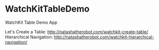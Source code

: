WatchKitTableDemo
=================

WatchKit Table Demo App

Let's Create a Table: http://natashatherobot.com/watchkit-create-table/
Hierarchical Navigation: http://natashatherobot.com/watchkit-hierarchical-navigation/ 
